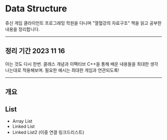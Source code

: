 # Data Structure
쥬신 게임 클라이언트 프로그래밍 학원을 다니며 "열혈강의 자료구조" 책을 읽고 공부한 내용을 정리합니다.

---

## 정리 기간 2023 11 16
아는 것도 다시 한번. 클래스 개념과 이펙티브 C++을 통해 배운 내용들을 최대한 생각나는대로 적용해보며. 필요한 예시는 최대한 게임과 연관되도록!

---

## 개요
## List

- Array List
- Linked List
- Linked List2 (이중 연결 링크드리스트)
